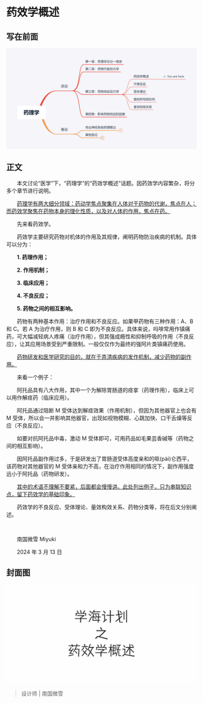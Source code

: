 # 药效学概述

## 写在前面

![](https://raw.githubusercontent.com/TinySnow/GithubImageHosting/main/blog/patchouli-project/pharmacology/药效学概述.png)

## 正文

　　本文讨论“医学”下，“药理学”的“药效学概述”话题。因药效学内容繁杂，将分多个章节进行说明。

　　<u>药理学有两大细分领域：药动学焦点聚集在人体对于药物的代谢，焦点在人；而药效学聚焦在药物本身的理化性质，以及对人体的作用，焦点在药。</u>

　　先来看药效学。

　　药效学主要研究药物对机体的作用及其规律，阐明药物防治疾病的机制。具体可以分为：

　　**1. 药理作用；**

　　**2. 作用机制；**

　　**3. 临床应用；**

　　**4. 不良反应；**

　　**5. 药物之间的相互影响。**

　　药物有两种基本作用：治疗作用和不良反应。如果甲药物有三种作用：A、B 和 C。若 A 为治疗作用，则 B 和 C 即为不良反应。具体来说，吗啡常用作镇痛药，可大幅减轻病人疼痛（治疗作用），但其强成瘾性和抑制呼吸的作用（不良反应），让其应用场景受到严重限制。一般仅仅作为最终的强阿片类镇痛药使用。

　　<u>药物研发和医学研究的目的，就在于弄清疾病的发作机制，减少药物的副作用。</u>

　　来看一个例子：

　　阿托品具有八大作用，其中一个为解除胃肠道的痉挛（药理作用），临床上可以用作解痉药（临床应用）。

　　阿托品通过阻断 M 受体达到解痉效果（作用机制），但因为其他器官上也会有 M 受体，所以会一并影响其他器官，出现如视物模糊、心跳加快、口干舌燥等反应（不良反应）。

　　如要对抗阿托品中毒，激动 M 受体即可，可用药品如毛果芸香碱等（药物之间的相互影响）。

　　因阿托品副作用过多，于是研发出了胃肠道受体高度亲和的哌(pài)仑西平，该药物对其他器官的 M 受体亲和力不高，在治疗作用相同的情况下，副作用强度远小于阿托品（药物研发）。

　　<u>其中的术语不理解不要紧，后面都会慢慢讲。此处列出例子，只为串联知识点，留下药效学的基础印象。</u>

　　药效学的不良反应、受体理论、量效构效关系、药物分类等，将在后文分别阐述。

<br />

　　南国微雪 Miyuki

　　2024 年 3 月 13 日

## 封面图

![](https://raw.githubusercontent.com/TinySnow/GithubImageHosting/main/blog/patchouli-project/pharmacology/药效学概述.jpg)

> 设计师 | 南国微雪